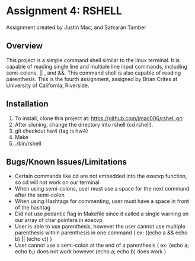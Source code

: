 Assignment 4: RSHELL
====================
Assignment created by Justin Mac, and Satkaran Tamber

Overview
------------
This project is a simple command shell similar to the linux terminal. It is capable of reading single line and multiple line input commands, including semi-colons, || , and &&. This command shell is also capable of reading parenthesis. This is the fourth assignment, assigned by Brian Crites at University of California, Riverside. 

Installation
--------------
1. To install, clone this project at: https://github.com/jmac006/rshell.git. 
2. After cloning, change the directory into rshell (cd rshell). 
3. git checkout hw4 (tag is hw4)
4. Make
5. ./bin/rshell


Bugs/Known Issues/Limitations
------------------------------
* Certain commands like cd are not embedded into the execvp function, so cd will not work on our terminal
* When using semi-colons, user must use a space for the next command after the semi-colon
* When using Hashtags for commenting, user must have a space in front of the hashtag
* Did not use pedantic flag in Makefile since it called a single warning on our array of char pointers in execvp
* User is able to use parenthesis, however the user cannot use multiple parenthesis within parenthesis in one command ( ex: ((echo a && echo b) || (echo c)) )
* User cannot use a semi-colon at the end of a parenthesis ( ex: (echo a; echo b;) does not work however (echo a; echo b) does work )
